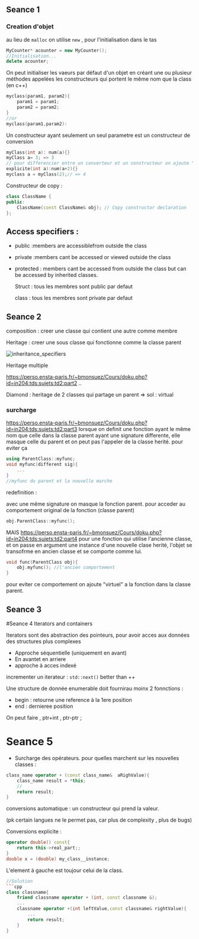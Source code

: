 ## Seance 1

### Creation d'objet

au lieu de `malloc` on utilise `new` , pour l'initialisation dans le tas

```cpp
MyCounter* acounter = new MyCounter();
//Initialisation...
delete acounter;
```

On peut initialiser les vaeurs par défaut d'un objet en créant une ou plusieur méthodes appelées les constructeurs qui portent le même nom que la class (en c++)

```c++
myclass(param1, param2){
    param1 = param1;
    param2 = param2;
}
//or
myclass(param1,param2):
```

Un constructeur ayant seulement un seul parametre est un constructeur de conversion

```cpp
myClass(int a): num(a){}
myClass a= 3; => 3
// pour differencier entre un converteur et un constructeur on ajoute "explicite"
explicite(int a):num(a+2){}
myclass a = myClass(2);// => 4
```

Constructeur de copy :

```cpp
class ClassName {
public:
    ClassName(const ClassName& obj); // Copy constructor declaration
};
```

## Access specifiers :

- public :members are accessiblefrom outside the class
- private :members cant be accessed or viewed outside the class
- protected : members cant be accessed from outside the class but can be accessed by inherited classes.

  Struct : tous les membres sont public par defaut

  class : tous les membres sont private par defaut

## Seance 2

composition : creer une classe qui contient une autre comme membre

Heritage : creer une sous classe qui fonctionne comme la classe parent

![inheritance_specifiers](https://media.geeksforgeeks.org/wp-content/uploads/20240624185846/Mode-of-inheritance.webp)

Heritage multiple

https://perso.ensta-paris.fr/~bmonsuez/Cours/doku.php?id=in204:tds:sujets:td2:part2
..

Diamond : heritage de 2 classes qui partage un parent => sol : virtual

### surcharge

https://perso.ensta-paris.fr/~bmonsuez/Cours/doku.php?id=in204:tds:sujets:td2:part3
lorsque on definit une fonction ayant le même nom que celle dans la classe parent ayant une signature differente, elle masque celle du parent et on peut pas l'appeler de la classe herité.
pour eviter ça

```c++
using ParentClass::myfunc;
void myfunc(different sig){
    ...
}
//myfunc du parent et la nouvelle marche
```

redefinition :

avec une même signature on masque la fonction parent.
pour acceder au comportement original de la fonction (classe parent)

```c++
obj.ParentClass::myfunc();
```

MAIS
https://perso.ensta-paris.fr/~bmonsuez/Cours/doku.php?id=in204:tds:sujets:td2:part4
pour une fonction qui utilise l'ancienne classe, et on passe en argument une instance d'une nouvelle clase herité, l'objet se transofrme en ancien classe et se comporte comme lui.

```c++
void func(ParentClass obj){
    obj.myfunc(); //l'ancien comportement
}
```

pour eviter ce comportement on ajoute "virtuel" a la fonction dans la classe parent.

## Seance 3 <templates>

#Seance 4 Iterators and containers

Iterators sont des abstraction des pointeurs, pour avoir acces aux données des structures plus complexes

- Approche séquentielle (uniquement en avant)
- En avantet en arriere
- approche à acces indexé

incrementer un iterateur : `std::next()` better than ++

Une structure de donnée enumerable doit fournirau moinx 2 fonnctions :

- begin : retourne une reference à la 1ere position
- end : dernieree position

On peut faire , ptr+int , ptr-ptr ;

# Seance 5

- Surcharge des opérateurs.
  pour quelles marchent sur les nouvelles classes :

```cpp
class_name operator + (const class_name&  aRighValue){
    class_name result = *this;
    //
    return result;
}
```

conversions automatique :
un constructeur qui prend la valeur.

(pk certain langues ne le permet pas, car plus de complexity , plus de bugs)

Conversions explicite :

```cpp
operator double() const{
    return this->real_part;;
}
double x = (double) my_class__instance;
```

L'element à gauche est toujour celui de la class.

````cpp
//Solution
```cpp
class classname{
    friend classname operator + (int, const classname &);
    ...
    classname operator +(int leftValue,const classname& rightValue){
        ...
        return result;
    }
}
````
